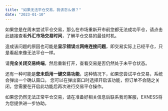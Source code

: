 ```yaml
---
title: "如果无法平仓交易，我该怎么做？"
date: "2023-01-10"
---
```


如果您是在周末尝试平仓交易，那么在市场重新开市前您都无法成功平仓，请点击此链接查看**外汇市场交易时间**，了解平仓交易的最佳时机。

造成该问题的原因也可能是**显示错误**或**网络连接问题**，即交易实际上已经平仓，只是看起来像无法平仓一样。

请**完全关闭交易终端**，然后重新打开，查看交易是否仍然处于未平仓状态。

还有一种可能是**您未启用一键交易功能**，这种情况下，如果您尝试平仓交易，系统会弹出一个确认窗口。 您可以在弹出窗口时选择开启该功能，但订单不会随之关闭，您需要在开启此功能后再次进行交易平仓操作。

如果您仍然无法正常平仓交易，请在准备好相关信息后联系我司客服，EXNESS将为您提供进一步协助。
